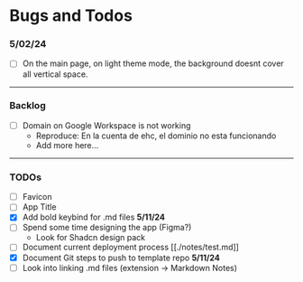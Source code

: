 # Bugs and Todos

### 5/02/24
- [ ] On the main page, on light theme mode, the background doesnt cover all vertical space.
  
---
### **Backlog**
<!-- ======= -->

- [ ] Domain on Google Workspace is not working
  - Reproduce: En la cuenta de ehc, el dominio no esta funcionando
  - Add more here...



---
### **TODOs**
- [ ] Favicon 
- [ ] App Title 
- [x] Add bold keybind for .md files **5/11/24** 
- [ ] Spend some time designing the app (Figma?)
  - Look for Shadcn design pack
- [ ] Document current deployment process [[./notes/test.md]]
- [x] Document Git steps to push to template repo **5/11/24**
- [ ] Look into linking .md files (extension -> Markdown Notes)
